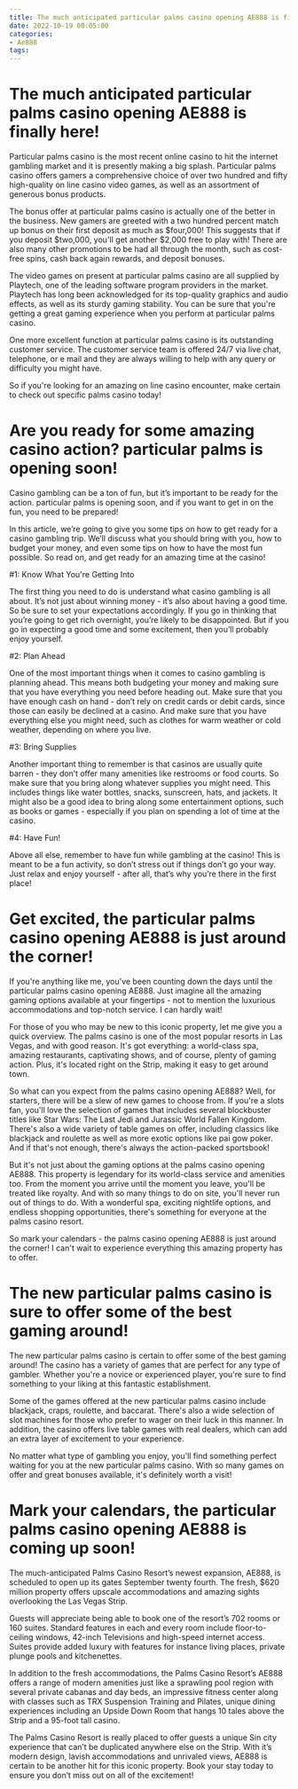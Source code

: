 ```yaml
---
title: The much anticipated particular palms casino opening AE888 is finally here!
date: 2022-10-19 00:05:00
categories:
- Ae888
tags:
---
```



#  The much anticipated particular palms casino opening AE888 is finally here!

Particular palms casino is the most recent online casino to hit the internet gambling market and it is presently making a big splash. Particular palms casino offers gamers a comprehensive choice of over two hundred and fifty high-quality on line casino video games, as well as an assortment of generous bonus products.

The bonus offer at particular palms casino is actually one of the better in the business. New gamers are greeted with a two hundred percent match up bonus on their first deposit as much as $four,000! This suggests that if you deposit $two,000, you'll get another $2,000 free to play with! There are also many other promotions to be had all through the month, such as cost-free spins, cash back again rewards, and deposit bonuses.

The video games on present at particular palms casino are all supplied by Playtech, one of the leading software program providers in the market. Playtech has long been acknowledged for its top-quality graphics and audio effects, as well as its sturdy gaming stability. You can be sure that you're getting a great gaming experience when you perform at particular palms casino.

One more excellent function at particular palms casino is its outstanding customer service. The customer service team is offered 24/7 via live chat, telephone, or e mail and they are always willing to help with any query or difficulty you might have.

So if you're looking for an amazing on line casino encounter, make certain to check out specific palms casino today!

#  Are you ready for some amazing casino action? particular palms is opening soon!

Casino gambling can be a ton of fun, but it’s important to be ready for the action. particular palms is opening soon, and if you want to get in on the fun, you need to be prepared!

In this article, we’re going to give you some tips on how to get ready for a casino gambling trip. We’ll discuss what you should bring with you, how to budget your money, and even some tips on how to have the most fun possible. So read on, and get ready for an amazing time at the casino!

#1: Know What You're Getting Into

The first thing you need to do is understand what casino gambling is all about. It’s not just about winning money - it’s also about having a good time. So be sure to set your expectations accordingly. If you go in thinking that you’re going to get rich overnight, you’re likely to be disappointed. But if you go in expecting a good time and some excitement, then you’ll probably enjoy yourself.

#2: Plan Ahead

One of the most important things when it comes to casino gambling is planning ahead. This means both budgeting your money and making sure that you have everything you need before heading out. Make sure that you have enough cash on hand - don’t rely on credit cards or debit cards, since those can easily be declined at a casino. And make sure that you have everything else you might need, such as clothes for warm weather or cold weather, depending on where you live.

#3: Bring Supplies

Another important thing to remember is that casinos are usually quite barren - they don’t offer many amenities like restrooms or food courts. So make sure that you bring along whatever supplies you might need. This includes things like water bottles, snacks, sunscreen, hats, and jackets. It might also be a good idea to bring along some entertainment options, such as books or games - especially if you plan on spending a lot of time at the casino.

#4: Have Fun!

Above all else, remember to have fun while gambling at the casino! This is meant to be a fun activity, so don’t stress out if things don’t go your way. Just relax and enjoy yourself - after all, that’s why you’re there in the first place!

#  Get excited, the particular palms casino opening AE888 is just around the corner!

If you're anything like me, you've been counting down the days until the particular palms casino opening AE888. Just imagine all the amazing gaming options available at your fingertips - not to mention the luxurious accommodations and top-notch service. I can hardly wait!

For those of you who may be new to this iconic property, let me give you a quick overview. The palms casino is one of the most popular resorts in Las Vegas, and with good reason. It's got everything: a world-class spa, amazing restaurants, captivating shows, and of course, plenty of gaming action. Plus, it's located right on the Strip, making it easy to get around town.

So what can you expect from the palms casino opening AE888? Well, for starters, there will be a slew of new games to choose from. If you're a slots fan, you'll love the selection of games that includes several blockbuster titles like Star Wars: The Last Jedi and Jurassic World Fallen Kingdom. There's also a wide variety of table games on offer, including classics like blackjack and roulette as well as more exotic options like pai gow poker. And if that's not enough, there's always the action-packed sportsbook!

But it's not just about the gaming options at the palms casino opening AE888. This property is legendary for its world-class service and amenities too. From the moment you arrive until the moment you leave, you'll be treated like royalty. And with so many things to do on site, you'll never run out of things to do. With a wonderful spa, exciting nightlife options, and endless shopping opportunities, there's something for everyone at the palms casino resort.

So mark your calendars - the palms casino opening AE888 is just around the corner! I can't wait to experience everything this amazing property has to offer.

#  The new particular palms casino is sure to offer some of the best gaming around!

The new particular palms casino is certain to offer some of the best gaming around! The casino has a variety of games that are perfect for any type of gambler. Whether you're a novice or experienced player, you're sure to find something to your liking at this fantastic establishment.

Some of the games offered at the new particular palms casino include blackjack, craps, roulette, and baccarat. There's also a wide selection of slot machines for those who prefer to wager on their luck in this manner. In addition, the casino offers live table games with real dealers, which can add an extra layer of excitement to your experience.

No matter what type of gambling you enjoy, you'll find something perfect waiting for you at the new particular palms casino. With so many games on offer and great bonuses available, it's definitely worth a visit!

#  Mark your calendars, the particular palms casino opening AE888 is coming up soon!

The much-anticipated Palms Casino Resort’s newest expansion, AE888, is scheduled to open up its gates September twenty fourth. The fresh, $620 million property offers upscale accommodations and amazing sights overlooking the Las Vegas Strip.

Guests will appreciate being able to book one of the resort’s 702 rooms or 160 suites. Standard features in each and every room include floor-to-ceiling windows, 42-inch Televisions and high-speed internet access. Suites provide added luxury with features for instance living places, private plunge pools and kitchenettes.

In addition to the fresh accommodations, the Palms Casino Resort’s AE888 offers a range of modern amenities just like a sprawling pool region with several private cabanas and day beds, an impressive fitness center along with classes such as TRX Suspension Training and Pilates, unique dining experiences including an Upside Down Room that hangs 10 tales above the Strip and a 95-foot tall casino.

The Palms Casino Resort is really placed to offer guests a unique Sin city experience that can’t be duplicated anywhere else on the Strip. With it’s modern design, lavish accommodations and unrivaled views, AE888 is certain to be another hit for this iconic property. Book your stay today to ensure you don’t miss out on all of the excitement!